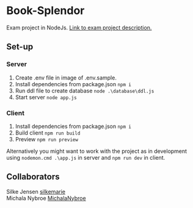 # Book-Splendor
Exam project in NodeJs.
[Link to exam project description.](https://docs.google.com/document/d/1j1CeNNemhCCEhuVvSgk5E1cxRZFJT5AY8TkRGTp2428/edit#)


## Set-up

### Server
1. Create .env file in image of .env.sample.
2. Install dependencies from package.json `npm i`
3. Run ddl file to create database `node .\database\ddl.js`
4. Start server `node app.js`

### Client
1. Install dependencies from package.json `npm i`
2. Build client `npm run build`
3. Preview `npm run preview`

Alternatively you might want to work with the project as in development using `nodemon.cmd .\app.js` in server and `npm run dev` in client.

## Collaborators
Silke Jensen [silkemarie](https://github.com/silkemarie)  
Michala Nybroe [MichalaNybroe](https://github.com/MichalaNybroe)  

